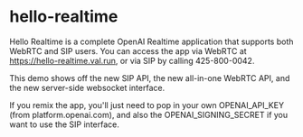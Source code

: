 # hello-realtime

Hello Realtime is a complete OpenAI Realtime application that supports both WebRTC and SIP users.
You can access the app via WebRTC at https://hello-realtime.val.run, or via SIP by calling 425-800-0042.

This demo shows off the new SIP API, the new all-in-one WebRTC API, and the new server-side websocket interface.

If you remix the app, you'll just need to pop in your own OPENAI_API_KEY (from platform.openai.com), and also the OPENAI_SIGNING_SECRET if you want to use the SIP interface.